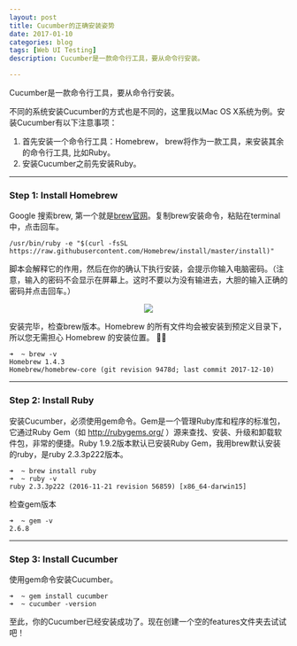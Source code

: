 ```yaml
---
layout: post
title: Cucumber的正确安装姿势
date: 2017-01-10
categories: blog
tags: [Web UI Testing]
description: Cucumber是一款命令行工具，要从命令行安装。

---
```

 
Cucumber是一款命令行工具，要从命令行安装。
 
不同的系统安装Cucumber的方式也是不同的，这里我以Mac OS X系统为例。安装Cucumber有以下注意事项：
1. 首先安装一个命令行工具：Homebrew， brew将作为一款工具，来安装其余的命令行工具, 比如Ruby。
2. 安装Cucumber之前先安装Ruby。

---

### Step 1: Install Homebrew

Google 搜索brew, 第一个就是[brew官网](http://brew.sh/)。复制brew安装命令，粘贴在terminal中，点击回车。

```
/usr/bin/ruby -e "$(curl -fsSL https://raw.githubusercontent.com/Homebrew/install/master/install)" ﻿
```
  
脚本会解释它的作用，然后在你的确认下执行安装，会提示你输入电脑密码。（注意，输入的密码不会显示在屏幕上。这时不要以为没有输进去，大胆的输入正确的密码并点击回车。）

<center>
    <p><img src="{{site.baseurl }}/img/cucumber/Cucumber3.png" align="center"></p>
</center>

安装完毕，检查brew版本。Homebrew 的所有文件均会被安装到预定义目录下，所以您无需担心 Homebrew 的安装位置。

```
➜  ~ brew -v
Homebrew 1.4.3
Homebrew/homebrew-core (git revision 9478d; last commit 2017-12-10)
```
---
 
### Step 2: Install Ruby
 
安装Cucumber，必须使用gem命令。Gem是一个管理Ruby库和程序的标准包，它通过Ruby Gem（如 http://rubygems.org/ ）源来查找、安装、升级和卸载软件包，非常的便捷。Ruby 1.9.2版本默认已安装Ruby Gem，我用brew默认安装的ruby，是ruby 2.3.3p222版本。


```
➜  ~ brew install ruby
➜  ~ ruby -v
ruby 2.3.3p222 (2016-11-21 revision 56859) [x86_64-darwin15]
```

检查gem版本

```
➜  ~ gem -v
2.6.8
```
 
---
 
### Step 3: Install Cucumber
 
使用gem命令安装Cucumber。

```
➜  ~ gem install cucumber
➜  ~ cucumber -version
```

至此，你的Cucumber已经安装成功了。现在创建一个空的features文件夹去试试吧！

 
